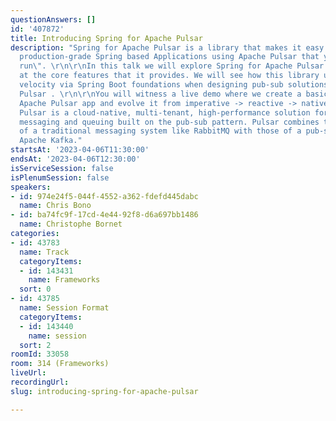 ```yaml
---
questionAnswers: []
id: '407872'
title: Introducing Spring for Apache Pulsar
description: "Spring for Apache Pulsar is a library that makes it easy to create stand-alone,
  production-grade Spring based Applications using Apache Pulsar that you can \"just
  run\". \r\n\r\nIn this talk we will explore Spring for Apache Pulsar by looking
  at the core features that it provides. We will see how this library unlocks developer
  velocity via Spring Boot foundations when designing pub-sub solutions with Apache
  Pulsar . \r\n\r\nYou will witness a live demo where we create a basic Spring for
  Apache Pulsar app and evolve it from imperative -> reactive -> native. \r\n\r\nApache
  Pulsar is a cloud-native, multi-tenant, high-performance solution for server-to-server
  messaging and queuing built on the pub-sub pattern. Pulsar combines the best features
  of a traditional messaging system like RabbitMQ with those of a pub-sub system like
  Apache Kafka."
startsAt: '2023-04-06T11:30:00'
endsAt: '2023-04-06T12:30:00'
isServiceSession: false
isPlenumSession: false
speakers:
- id: 974e24f5-044f-4552-a362-fdefd445dabc
  name: Chris Bono
- id: ba74fc9f-17cd-4e44-92f8-d6a697bb1486
  name: Christophe Bornet
categories:
- id: 43783
  name: Track
  categoryItems:
  - id: 143431
    name: Frameworks
  sort: 0
- id: 43785
  name: Session Format
  categoryItems:
  - id: 143440
    name: session
  sort: 2
roomId: 33058
room: 314 (Frameworks)
liveUrl: 
recordingUrl: 
slug: introducing-spring-for-apache-pulsar

---
```

